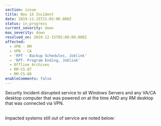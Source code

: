 ```yaml
---
section: issue
title: Nov 15 Incident
date: 2019-11-15T21:03:00.000Z
status: in_progress
current_severity: down
max_severity: down
resolved_on: 2019-12-15T05:00:00.000Z
affected:
  - VPN - RM
  - VPN - CA
  - 'RPT - Backup Schedules, Joblink'
  - 'RPT- Program Ending, Joblink'
  - Offline Archives
  - RM-CS-07
  - RM-CS-08
enableComments: false
---
```

Security Incident disrupted service to all Windows Servers and any VA/CA desktop computer that was powered on at the time AND any RM desktop that was connected via VPN.<br><br>

Impacted systems still out of service are noted below:
